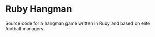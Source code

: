 # Ruby Hangman
Source code for a hangman game written in Ruby and based on elite football managers.
